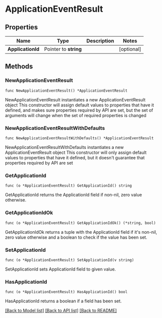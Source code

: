 # ApplicationEventResult

## Properties

Name | Type | Description | Notes
------------ | ------------- | ------------- | -------------
**ApplicationId** | Pointer to **string** |  | [optional] 

## Methods

### NewApplicationEventResult

`func NewApplicationEventResult() *ApplicationEventResult`

NewApplicationEventResult instantiates a new ApplicationEventResult object
This constructor will assign default values to properties that have it defined,
and makes sure properties required by API are set, but the set of arguments
will change when the set of required properties is changed

### NewApplicationEventResultWithDefaults

`func NewApplicationEventResultWithDefaults() *ApplicationEventResult`

NewApplicationEventResultWithDefaults instantiates a new ApplicationEventResult object
This constructor will only assign default values to properties that have it defined,
but it doesn't guarantee that properties required by API are set

### GetApplicationId

`func (o *ApplicationEventResult) GetApplicationId() string`

GetApplicationId returns the ApplicationId field if non-nil, zero value otherwise.

### GetApplicationIdOk

`func (o *ApplicationEventResult) GetApplicationIdOk() (*string, bool)`

GetApplicationIdOk returns a tuple with the ApplicationId field if it's non-nil, zero value otherwise
and a boolean to check if the value has been set.

### SetApplicationId

`func (o *ApplicationEventResult) SetApplicationId(v string)`

SetApplicationId sets ApplicationId field to given value.

### HasApplicationId

`func (o *ApplicationEventResult) HasApplicationId() bool`

HasApplicationId returns a boolean if a field has been set.


[[Back to Model list]](../README.md#documentation-for-models) [[Back to API list]](../README.md#documentation-for-api-endpoints) [[Back to README]](../README.md)


